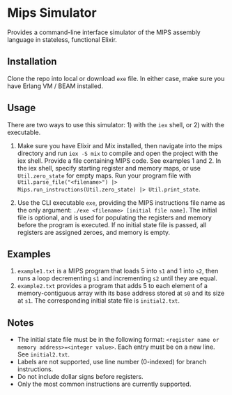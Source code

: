 # Mips Simulator
Provides a command-line interface simulator of the MIPS assembly language in stateless, functional Elixir.

## Installation
Clone the repo into local or download `exe` file. In either case, make sure you have Erlang VM / BEAM installed.

## Usage
There are two ways to use this simulator: 1) with the `iex` shell, or 2) with the executable.
1. Make sure you have Elixir and Mix installed, then navigate into the mips directory and run `iex -S mix` to compile and open the project with the iex shell. Provide a file containing MIPS code. See examples 1 and 2.
In the iex shell, specify starting register and memory maps, or use `Util.zero_state` for empty maps.
Run your program file with `Util.parse_file("<filename>") |> Mips.run_instructions(Util.zero_state) |> Util.print_state`.

2. Use the CLI executable `exe`, providing the MIPS instructions file name as the only argument: `./exe <filename> [initial file name]`. The initial file is optional, and is used for populating the registers and memory before the program is executed. If no initial state file is passed, all registers are assigned zeroes, and memory is empty.

## Examples
1. `example1.txt` is a MIPS program that loads 5 into `s1` and 1 into `s2`, then runs a loop decrementing `s1` and incrementing `s2` until they are equal.
2. `example2.txt` provides a program that adds 5 to each element of a memory-contiguous array with its base address stored at `s0` and its size at `s1`. The corresponding initial state file is `initial2.txt`.

## Notes
- The initial state file must be in the following format: `<register name or memory address>=<integer value>`. Each entry must be on a new line. See `initial2.txt`.
- Labels are not supported, use line number (0-indexed) for branch instructions.
- Do not include dollar signs before registers.
- Only the most common instructions are currently supported.
